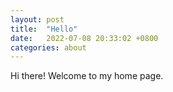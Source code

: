 ```yaml
---
layout: post
title:  "Hello"
date:   2022-07-08 20:33:02 +0800
categories: about
---
```


Hi there! Welcome to my home page. 